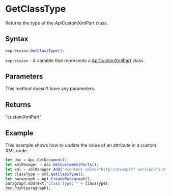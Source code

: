 # GetClassType

Returns the type of the ApiCustomXmlPart class.

## Syntax

```javascript
expression.GetClassType();
```

`expression` - A variable that represents a [ApiCustomXmlPart](../ApiCustomXmlPart.md) class.

## Parameters

This method doesn't have any parameters.

## Returns

"customXmlPart"

## Example

This example shows how to update the value of an attribute in a custom XML node.

```javascript editor-docx
let doc = Api.GetDocument();
let xmlManager = doc.GetCustomXmlParts();
let xml = xmlManager.Add('<content xmlms="http://example" version="1.0"></content>');
let classType = xml.GetClassType();
let paragraph = Api.CreateParagraph();
paragraph.AddText("Class type: " + classType);
doc.Push(paragraph);
```
